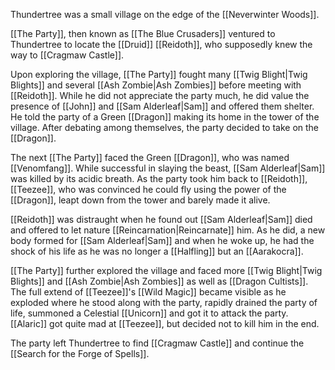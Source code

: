 Thundertree was a small village on the edge of the [[Neverwinter Woods]].

[[The Party]], then known as [[The Blue Crusaders]] ventured to Thundertree to locate the [[Druid]] [[Reidoth]], who supposedly knew the way to [[Cragmaw Castle]].

Upon exploring the village, [[The Party]] fought many [[Twig Blight|Twig Blights]] and several [[Ash Zombie|Ash Zombies]] before meeting with [[Reidoth]]. While he did not appreciate the party much, he did value the presence of [[John]] and [[Sam Alderleaf|Sam]] and offered them shelter. He told the party of a Green [[Dragon]] making its home in the tower of the village. After debating among themselves, the party decided to take on the [[Dragon]].

The next [[The Party]] faced the Green [[Dragon]], who was named [[Venomfang]]. While successful in slaying the beast, [[Sam Alderleaf|Sam]] was killed by its acidic breath. As the party took him back to [[Reidoth]], [[Teezee]], who was convinced he could fly using the power of the [[Dragon]], leapt down from the tower and barely made it alive.

[[Reidoth]] was distraught when he found out [[Sam Alderleaf|Sam]] died and offered to let nature [[Reincarnation|Reincarnate]] him. As he did, a new body formed for [[Sam Alderleaf|Sam]] and when he woke up, he had the shock of his life as he was no longer a [[Halfling]] but an [[Aarakocra]].

[[The Party]] further explored the village and faced more [[Twig Blight|Twig Blights]] and [[Ash Zombie|Ash Zombies]] as well as [[Dragon Cultists]]. The full extend of [[Teezee]]'s [[Wild Magic]] became visible as he exploded where he stood along with the party, rapidly drained the party of life, summoned a Celestial [[Unicorn]] and got it to attack the party. [[Alaric]] got quite mad at [[Teezee]], but decided not to kill him in the end.

The party left Thundertree to find [[Cragmaw Castle]] and continue the [[Search for the Forge of Spells]].